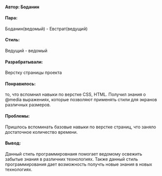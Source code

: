 #### Автор: Боданин
#### Пара:
Боданин(ведомый) - Евстрат(ведущий)
#### Стиль: 
Ведущий - ведомый
#### Разрабратывали:
Верстку страницы проекта
#### Понравилось: 
то, что вспомнил навыки по верстке СSS, HTML. Получил знания о @media выражениях, которые позволяют применять стили для экранов различных размеров.
#### Проблемы: 
Пришлось вспоминать базовые навыки по верстке страниц, что заняло достаточное количество времени. 
#### Вывод: 
Данный стиль программировнаия помогает ведомому освежить забытые знания в различних технологиях. Также данный стиль программирования дает возможность получть новые знания в новых технологиях. 
